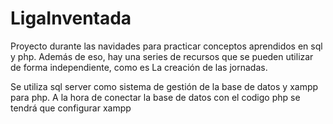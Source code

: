 # LigaInventada
 Proyecto durante las navidades para practicar conceptos aprendidos en sql y php.
 Además de eso, hay una series de recursos que se pueden utilizar de forma independiente, como es La creación de las jornadas.
 
 Se utiliza sql server como sistema de gestión de la base de datos y xampp para php. A la hora de conectar la base de datos con el codigo php se tendrá que configurar xampp
